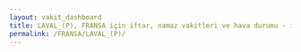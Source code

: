 ```yaml
---
layout: vakit_dashboard
title: LAVAL_(P), FRANSA için iftar, namaz vakitleri ve hava durumu - ilçe/eyalet seç
permalink: /FRANSA/LAVAL_(P)/
---
```


<script type="text/javascript">
  var GLOBAL_COUNTRY = 'FRANSA';
  var GLOBAL_CITY = 'LAVAL_(P)';
  var GLOBAL_STATE = '';
  var lat = 72;
  var lon = 21;
</script>
